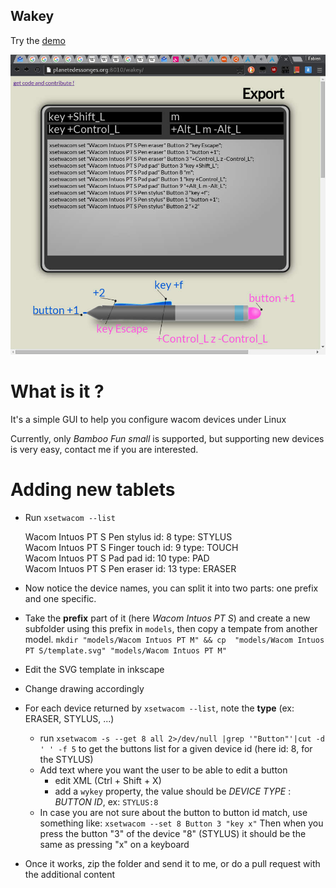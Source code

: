 Wakey
-----

Try the [demo](http://planetedessonges.org:8010/wakey/)

![screenshot](https://github.com/fdev31/wakey/raw/master/site/screenshot.jpg)

What is it ?
============

It's a simple GUI to help you configure wacom devices under Linux

Currently, only *Bamboo Fun small* is supported, but supporting new devices is very easy, contact me if you are interested.

Adding new tablets
==================

- Run `xsetwacom --list`

    Wacom Intuos PT S Pen stylus        id: 8   type: STYLUS    
    Wacom Intuos PT S Finger touch      id: 9   type: TOUCH     
    Wacom Intuos PT S Pad pad           id: 10  type: PAD       
    Wacom Intuos PT S Pen eraser        id: 13  type: ERASER    

- Now notice the device names, you can split it into two parts: one prefix and one specific.

- Take the **prefix** part of it (here *Wacom Intuos PT S*) and create a new subfolder using this prefix in `models`, then copy a tempate from another model.
   `mkdir "models/Wacom Intuos PT M" && cp  "models/Wacom Intuos PT S/template.svg" "models/Wacom Intuos PT M"`
- Edit the SVG template in inkscape
- Change drawing accordingly
- For each device returned by `xsetwacom --list`, note the **type** (ex: ERASER, STYLUS, ...)
    - run `xsetwacom -s --get 8 all 2>/dev/null |grep '"Button"'|cut -d ' ' -f 5` to get the buttons list for a given device id (here id: 8, for the STYLUS)
    - Add text where you want the user to be able to edit a button
        - edit XML (Ctrl + Shift + X)
        - add a `wykey` property, the value should be *DEVICE TYPE* : *BUTTON ID*, ex: `STYLUS:8`
    - In case you are not sure about the button to button id match, use something like:
        `xsetwacom --set 8 Button 3 "key x"`
      Then when you press the button "3" of the device "8" (STYLUS) it should be the same as pressing "x" on a keyboard
- Once it works, zip the folder and send it to me, or do a pull request with the additional content
